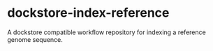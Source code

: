 # dockstore-index-reference
A dockstore compatible workflow repository for indexing a reference genome sequence.
